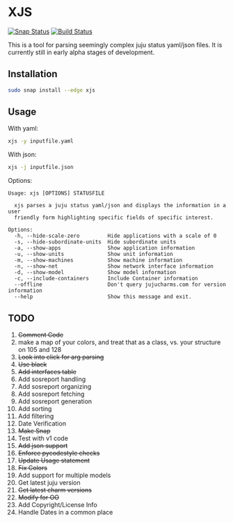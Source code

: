 # XJS

[![Snap Status](https://build.snapcraft.io/badge/nniehoff/xjs.svg)](https://build.snapcraft.io/user/nniehoff/xjs)
[![Build Status](https://travis-ci.org/nniehoff/xjs.svg?branch=master)](https://travis-ci.org/nniehoff/xjs)

This is a tool for parsing seemingly complex juju status yaml/json files.  It
is currently still in early alpha stages of development.

## Installation

```bash
sudo snap install --edge xjs
```

## Usage

With yaml:
```bash
xjs -y inputfile.yaml
```

With json:
```bash
xjs -j inputfile.json
```

Options:
```
Usage: xjs [OPTIONS] STATUSFILE

  xjs parses a juju status yaml/json and displays the information in a user
  friendly form highlighting specific fields of specific interest.

Options:
  -h, --hide-scale-zero         Hide applications with a scale of 0
  -s, --hide-subordinate-units  Hide subordinate units
  -a, --show-apps               Show application information
  -u, --show-units              Show unit information
  -m, --show-machines           Show machine information
  -n, --show-net                Show network interface information
  -d, --show-model              Show model information
  -c, --include-containers      Include Container information
  --offline                     Don't query jujucharms.com for version information
  --help                        Show this message and exit.
```

## TODO

1.  ~~Comment Code~~
1.  make a map of your colors, and treat that as a class, vs. your structure on 105 and 128
1.  ~~Look into click for arg parsing~~
1.  ~~Use black~~
1.  ~~Add interfaces table~~
1.  Add sosreport handling
1.  Add sosreport organizing
1.  Add sosreport fetching
1.  Add sosreport generation
1.  Add sorting
1.  Add filtering
1.  Date Verification
1.  ~~Make Snap~~
1.  Test with v1 code
1.  ~~Add json support~~
1.  ~~Enforce pycodestyle checks~~
1.  ~~Update Usage statement~~
1.  ~~Fix Colors~~
1.  Add support for multiple models
1.  Get latest juju version
1.  ~~Get latest charm versions~~
1.  ~~Modify for OO~~
1.  Add Copyright/License Info
1.  Handle Dates in a common place
